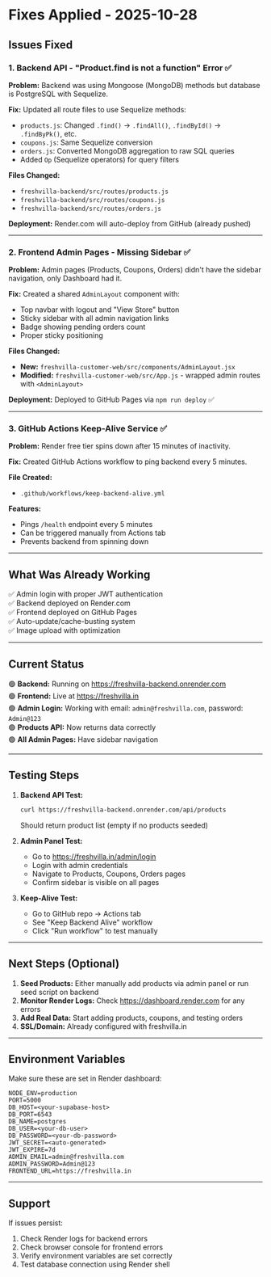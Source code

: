 # Fixes Applied - 2025-10-28

## Issues Fixed

### 1. Backend API - "Product.find is not a function" Error ✅

**Problem:** Backend was using Mongoose (MongoDB) methods but database is PostgreSQL with Sequelize.

**Fix:** Updated all route files to use Sequelize methods:
- `products.js`: Changed `.find()` → `.findAll()`, `.findById()` → `.findByPk()`, etc.
- `coupons.js`: Same Sequelize conversion
- `orders.js`: Converted MongoDB aggregation to raw SQL queries
- Added `Op` (Sequelize operators) for query filters

**Files Changed:**
- `freshvilla-backend/src/routes/products.js`
- `freshvilla-backend/src/routes/coupons.js`
- `freshvilla-backend/src/routes/orders.js`

**Deployment:** Render.com will auto-deploy from GitHub (already pushed)

---

### 2. Frontend Admin Pages - Missing Sidebar ✅

**Problem:** Admin pages (Products, Coupons, Orders) didn't have the sidebar navigation, only Dashboard had it.

**Fix:** Created a shared `AdminLayout` component with:
- Top navbar with logout and "View Store" button
- Sticky sidebar with all admin navigation links
- Badge showing pending orders count
- Proper sticky positioning

**Files Changed:**
- **New:** `freshvilla-customer-web/src/components/AdminLayout.jsx`
- **Modified:** `freshvilla-customer-web/src/App.js` - wrapped admin routes with `<AdminLayout>`

**Deployment:** Deployed to GitHub Pages via `npm run deploy` ✅

---

### 3. GitHub Actions Keep-Alive Service ✅

**Problem:** Render free tier spins down after 15 minutes of inactivity.

**Fix:** Created GitHub Actions workflow to ping backend every 5 minutes.

**File Created:**
- `.github/workflows/keep-backend-alive.yml`

**Features:**
- Pings `/health` endpoint every 5 minutes
- Can be triggered manually from Actions tab
- Prevents backend from spinning down

---

## What Was Already Working

✅ Admin login with proper JWT authentication  
✅ Backend deployed on Render.com  
✅ Frontend deployed on GitHub Pages  
✅ Auto-update/cache-busting system  
✅ Image upload with optimization  

---

## Current Status

🟢 **Backend:** Running on https://freshvilla-backend.onrender.com  
🟢 **Frontend:** Live at https://freshvilla.in  
🟢 **Admin Login:** Working with email: `admin@freshvilla.com`, password: `Admin@123`  
🟢 **Products API:** Now returns data correctly  
🟢 **All Admin Pages:** Have sidebar navigation  

---

## Testing Steps

1. **Backend API Test:**
   ```bash
   curl https://freshvilla-backend.onrender.com/api/products
   ```
   Should return product list (empty if no products seeded)

2. **Admin Panel Test:**
   - Go to https://freshvilla.in/admin/login
   - Login with admin credentials
   - Navigate to Products, Coupons, Orders pages
   - Confirm sidebar is visible on all pages

3. **Keep-Alive Test:**
   - Go to GitHub repo → Actions tab
   - See "Keep Backend Alive" workflow
   - Click "Run workflow" to test manually

---

## Next Steps (Optional)

1. **Seed Products:** Either manually add products via admin panel or run seed script on backend
2. **Monitor Render Logs:** Check https://dashboard.render.com for any errors
3. **Add Real Data:** Start adding products, coupons, and testing orders
4. **SSL/Domain:** Already configured with freshvilla.in

---

## Environment Variables

Make sure these are set in Render dashboard:

```
NODE_ENV=production
PORT=5000
DB_HOST=<your-supabase-host>
DB_PORT=6543
DB_NAME=postgres
DB_USER=<your-db-user>
DB_PASSWORD=<your-db-password>
JWT_SECRET=<auto-generated>
JWT_EXPIRE=7d
ADMIN_EMAIL=admin@freshvilla.com
ADMIN_PASSWORD=Admin@123
FRONTEND_URL=https://freshvilla.in
```

---

## Support

If issues persist:
1. Check Render logs for backend errors
2. Check browser console for frontend errors
3. Verify environment variables are set correctly
4. Test database connection using Render shell
